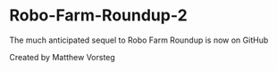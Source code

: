 # Robo-Farm-Roundup-2
The much anticipated sequel to Robo Farm Roundup is now on GitHub

Created by Matthew Vorsteg
